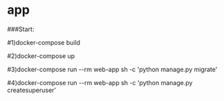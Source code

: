 # app

###Start:

#1)docker-compose build

#2)docker-compose up

#3)docker-compose run --rm web-app sh -c 'python manage.py migrate'

#4)docker-compose run --rm web-app sh -c 'python manage.py createsuperuser'
